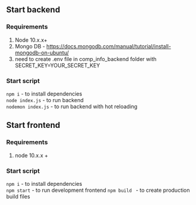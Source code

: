 ## Start backend 

### Requirements 
1. Node 10.x.x+
2. Mongo DB - https://docs.mongodb.com/manual/tutorial/install-mongodb-on-ubuntu/
3. need to create .env file in comp_info_backend folder with  SECRET_KEY=YOUR_SECRET_KEY
### Start script
`npm i`  - to install dependencies <br> 
`node index.js` - to run backend <br>
`nodemon index.js` - to run backend with hot reloading 

## Start frontend
### Requirements 
1. node 10.x.x +

### Start script
`npm i`  - to install dependencies <br> 
`npm start` - to run development frontend
`npm build ` - to create production build files 

